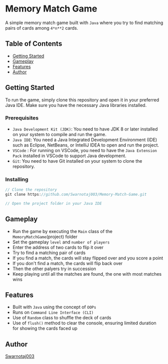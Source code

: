 # Memory Match Game

A simple memory match game built with `Java` where you try to find matching pairs of cards among `4*n**2` cards.

## Table of Contents

* [Getting Started](#getting-started)
* [Gameplay](#gameplay)
* [Features](#features)
* [Author](#author)

## Getting Started

To run the game, simply clone this repository and open it in your preferred Java IDE. Make sure you have the necessary Java libraries installed.

### Prerequisites

* `Java Development Kit (JDK)`: You need to have JDK 8 or later installed on your system to compile and run the game.
* `Java IDE`: You need a Java Integrated Development Environment (IDE) such as Eclipse, NetBeans, or IntelliJ IDEA to open and run the project.
* `VSCode` : For running on VSCode, you need to have the `Java Extension Pack` installed in VSCode to support Java development.
* `Git`: You need to have Git installed on your system to clone the repository.

### Installing

```java
// Clone the repository
git clone https://github.com/Swarnotaj003/Memory-Match-Game.git

// Open the project folder in your Java IDE
```

## Gameplay

- Run the game by executing the `Main` class of the `MemoryMatchGame`(project) folder
- Set the gameplay `level` and `number of players`
- Enter the address of two cards to flip it over
- Try to find a matching pair of cards
- If you find a match, the cards will stay flipped over and you score a point
- If you don't find a match, the cards will flip back over
- Then the other palyers try in succession
- Keep playing until all the matches are found, the one with most matches wins

## Features

- Built with `Java` using the concept of `OOPs`
- Runs on `Command Line Interface (CLI)`
- Use of `Random` class to shuffle the deck of cards
- Use of `flush()` method to clear the console, ensuring limited duration for showing the cards faced up

## Author

[Swarnotaj003](https://github.com/Swarnotaj003)
